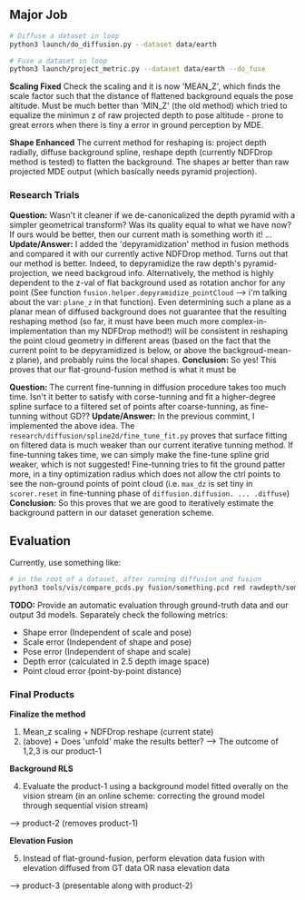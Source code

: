 



## Major Job
```bash
# Diffuse a dataset in loop
python3 launch/do_diffusion.py --dataset data/earth

# Fuse a dataset in loop
python3 launch/project_metric.py --dataset data/earth --do_fuse
```

**Scaling Fixed**
Check the scaling and it is now 'MEAN_Z', which finds the scale factor such that the distance of flattened background equals the pose altitude. Must be much better than 'MIN_Z' (the old method) which tried to equalize the minimun z of raw projected depth to pose altitude - prone to great errors when there is tiny a error in ground perception by MDE.

**Shape Enhanced**
The current method for reshaping is: project depth radially, diffuse background spline, reshape depth (currently NDFDrop method is tested) to flatten the background. The shapes ar better than raw projected MDE output (which basically needs pyramid projection). 

### Research Trials
**Question:** Wasn't it cleaner if we de-canonicalized the depth pyramid with a simpler geometrical transform? Was its quality equal to what we have now? If ours would be better, then our current math is something worth it! ...
**Update/Answer:** I added the 'depyramidization' method in fusion methods and compared it with our currently active NDFDrop method. Turns out that our method is better. Indeed, to depyramidize the raw depth's pyramid-projection, we need backgroud info. Alternatively, the method is highly dependent to the z-val of flat background used as rotation anchor for any point (See function `fusion.helper.depyramidize_pointCloud` --> i'm talking about the var: `plane_z` in that function). Even determining such a plane as a planar mean of diffused background does not guarantee that the resulting reshaping method (so far, it must have been much more complex-in-implementation than my NDFDrop method!) will be consistent in reshaping the point cloud geometry in different areas (based on the fact that the current point to be depyramidized is below, or above the backgroud-mean-z plane), and probably ruins the local shapes. 
**Conclusion:** So yes! This proves that our flat-ground-fusion method is what it must be


**Question:** The current fine-tunning in diffusion procedure takes too much time. Isn't it better to satisfy with corse-tunning and fit a higher-degree spline surface to a filtered set of points after coarse-tunning, as fine-tunning without GD??
**Update/Answer:** In the previous commint, I implemented the above idea. The `research/diffusion/spline2d/fine_tune_fit.py` proves that surface fitting on filtered data is much weaker than our current iterative tunning method. If fine-tunning takes time, we can simply make the fine-tune spline grid weaker, which is not suggested! Fine-tunning tries to fit the ground patter more, in a tiny optimization radius which does not allow the ctrl points to see the non-ground points of point cloud (i.e. `max_dz` is set tiny in `scorer.reset` in fine-tunning phase of `diffusion.diffusion. ... .diffuse`)
**Conclusion:** So this proves that we are good to iteratively estimate the background pattern in our dataset generation scheme.


## Evaluation

Currently, use something like:
```bash
# in the root of a dataset, after running diffusion and fusion
python3 tools/vis/compare_pcds.py fusion/something.pcd red rawdepth/something.pcd
```

**TODO:**
Provide an automatic evaluation through ground-truth data and our output 3d models. Separately check the following metrics:
- Shape error (Independent of scale and pose)
- Scale error (Independent of shape and pose)
- Pose error (Independent of shape and scale)
- Depth error (calculated in 2.5 depth image space)
- Point cloud error (point-by-point distance)

### Final Products
**Finalize the method**
1. Mean_z scaling + NDFDrop reshape (current state)
2. (above) + Does 'unfold' make the results better?
--> The outcome of 1,2,3 is our product-1

**Background RLS**

4. Evaluate the product-1 using a background model fitted overally on the vision stream (in an online scheme: correcting the ground model through sequential vision stream) 

--> product-2 (removes product-1)

**Elevation Fusion**

5. Instead of flat-ground-fusion, perform elevation data fusion with elevation diffused from GT data OR nasa elevation data

--> product-3 (presentable along with product-2)